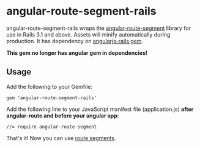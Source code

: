 # angular-route-segment-rails

angular-route-segment-rails wraps the [angular-route-segment](https://github.com/alekseenko/angular-route-segment) library for use in Rails 3.1 and above. Assets will minify automatically during production.
It has dependency on [angularjs-rails gem](https://github.com/hiravgandhi/angularjs-rails).

**This gem no longer has angular gem in dependencies!**

## Usage

Add the following to your Gemfile:

    gem 'angular-route-segment-rails'

Add the following line to your JavaScript manifest file (application.js) **after angular-route and before your angular app**:

    //= require angular-route-segment

That's it! Now you can use [route segments](https://github.com/alekseenko/angular-route-segment).
